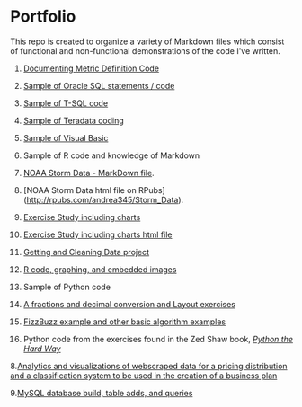 # Portfolio

This repo is created to organize a variety of Markdown files which consist of functional and non-functional demonstrations of the code I've written.

1.  [Documenting Metric Definition Code](https://github.com/andrea345/Portfolio/blob/master/Documenting_Metric_Code.RMD)

2.  [Sample of Oracle SQL statements / code](https://github.com/andrea345/Portfolio/blob/master/SQL%20Snippets.Rmd)

3.  [Sample of T-SQL code](https://github.com/andrea345/Portfolio/blob/master/T%20SQL%20Examples.RMD)

4.  [Sample of Teradata coding](https://github.com/andrea345/Portfolio/blob/master/Teradata%20Coding%20Sample.RMD)

5.  [Sample of Visual Basic](https://github.com/andrea345/Portfolio/blob/master/Visual%20Basic.rmd)

6. Sample of R code and knowledge of Markdown

  1. [NOAA Storm Data - MarkDown file](https://github.com/andrea345/NOAA-Storm-Data).
  2. [NOAA Storm Data html file on RPubs] (http://rpubs.com/andrea345/Storm_Data).
  3. [Exercise Study including charts](https://github.com/andrea345/RepData_PeerAssessment1/blob/master/PA1_template.md)
  4. [Exercise Study including charts html file ](http://rpubs.com/andrea345/83516)
  5. [Getting and Cleaning Data project](https://github.com/andrea345/Getting-Cleaning-Data-Project)
  6. [R code, graphing, and embedded images](https://github.com/andrea345/ExData_Plotting1)

7. Sample of Python code

  1. [A fractions and decimal conversion and Layout exercises](https://github.com/andrea345/box_program_python/blob/master/README.md)
  2. [FizzBuzz example and other basic algorithm examples](https://github.com/andrea345/Portfolio/blob/master/FizzBuzz.RMD)
  3. Python code from the exercises found in the Zed Shaw book, [_Python the Hard Way_](https://github.com/andrea345/PythonTheHardWay)

8.[Analytics and visualizations of webscraped data for a pricing distribution and a classification system to be used in the creation of a business plan](https://github.com/andrea345/TheDancingDog/blob/master/README.md)

9.[MySQL database build, table adds, and queries](https://github.com/andrea345/Portfolio/blob/master/MySQL.RMD)


